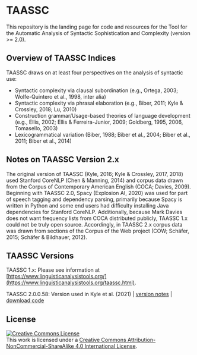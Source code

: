 # TAASSC
This repository is the landing page for code and resources for the Tool for the Automatic Analysis of Syntactic Sophistication and Complexity (version >= 2.0).

## Overview of TAASSC Indices
TAASSC draws on at least four perspectives on the analysis of syntactic use:
- Syntactic complexity via clausal subordination (e.g., Ortega, 2003; Wolfe-Quintero et al., 1998, inter alia)
- Syntactic complexity via phrasal elaboration (e.g., Biber, 2011; Kyle & Crossley, 2018; Lu, 2010)
- Construction grammar/Usage-based theories of language development (e.g., Ellis, 2002; Ellis & Ferreira-Junior, 2009; Goldberg, 1995, 2006, Tomasello, 2003)
- Lexicogrammatical variation (Biber, 1988; Biber et al., 2004; Biber et al., 2011; Biber et al., 2014)

## Notes on TAASSC Version 2.x
The original version of TAASSC (Kyle, 2016; Kyle & Crossley, 2017, 2018) used Stanford CoreNLP (Chen & Manning, 2014) and corpus data drawn from the Corpus of Contemporary American English (COCA; Davies, 2009). Beginning with TAASSC 2.0, Spacy (Explosion AI, 2020) was used for part of speech tagging and dependency parsing, primarily because Spacy is written in Python and some end users had difficulty installing Java dependencies for Stanford CoreNLP. Additionally, because Mark Davies does not want frequency lists from COCA distributed publicly, TAASSC 1.x could not be truly open source. Accordingly, in TAASSC 2.x corpus data was drawn from sections of the Corpus of the Web project (COW; Schäfer, 2015; Schäfer & Bildhauer, 2012).

## TAASSC Versions

TAASSC 1.x: Please see information at [https://www.linguisticanalysistools.org/](https://www.linguisticanalysistools.org/taassc.html).

TAASSC 2.0.0.58: Version used in Kyle et al. (2021) | [version notes](https://github.com/kristopherkyle/TAASSC/blob/main/pub_versions/TAASSC%202.0.0.58/README.md) | [download code](https://github.com/kristopherkyle/TAASSC/raw/main/pub_versions/TAASSC%202.0.0.58.zip)

## License
<a rel="license" href="http://creativecommons.org/licenses/by-nc-sa/4.0/"><img alt="Creative Commons License" style="border-width:0" src="https://i.creativecommons.org/l/by-nc-sa/4.0/88x31.png" /></a><br />This work is licensed under a <a rel="license" href="http://creativecommons.org/licenses/by-nc-sa/4.0/">Creative Commons Attribution-NonCommercial-ShareAlike 4.0 International License</a>.
